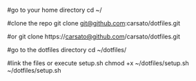 #go to your home directory
cd ~/

#clone the repo
git clone git@github.com:carsato/dotfiles.git

#or
git clone https://carsato@github.com/carsato/dotfiles.git

#go to the dotfiles directory
cd ~/dotfiles/

#link the files or execute setup.sh
chmod +x ~/dotfiles/setup.sh
~/dotfiles/setup.sh
